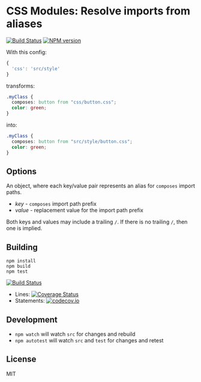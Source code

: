 # CSS Modules: Resolve imports from aliases

[![Build Status](https://travis-ci.org/pekim/postcss-modules-resolve-from-alias.svg?branch=master)](https://travis-ci.org/pekim/postcss-modules-resolve-from-alias)
[![NPM version](http://img.shields.io/npm/v/postcss-modules-resolve-from-alias.svg)](https://www.npmjs.org/package/postcss-modules-resolve-from-alias)


With this config:

```javascript
{
  'css': 'src/style'
}
```

transforms:

```css
.myClass {
  composes: button from "css/button.css";
  color: green;
}
```

into:

```css
.myClass {
  composes: button from "src/style/button.css";
  color: green;
}
```

## Options

An object, where each key/value pair represents an alias for `composes` import paths.
- _key_ - `composes` import path prefix
- _value_ - replacement value for the import path prefix

Both keys and values may include a trailing `/`.
If there is no trailing `/`, then one is implied.

## Building

```
npm install
npm build
npm test
```

[![Build Status](https://travis-ci.org/pekim/postcss-modules-resolve-from-alias.svg?branch=master)](https://travis-ci.org/pekim/postcss-modules-resolve-from-alias)

* Lines: [![Coverage Status](https://coveralls.io/repos/pekim/postcss-modules-resolve-from-alias/badge.svg?branch=master&service=github)](https://coveralls.io/github/pekim/postcss-modules-resolve-from-alias?branch=master)
* Statements: [![codecov.io](http://codecov.io/github/pekim/postcss-modules-resolve-from-alias/coverage.svg?branch=master)](http://codecov.io/github/pekim/postcss-modules-resolve-from-alias?branch=master)

## Development

- `npm watch` will watch `src` for changes and rebuild
- `npm autotest` will watch `src` and `test` for changes and retest

## License

MIT
